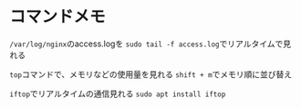 # コマンドメモ

`/var/log/nginx`のaccess.logを `sudo tail -f access.log`でリアルタイムで見れる

`top`コマンドで、メモリなどの使用量を見れる
`shift + m`でメモリ順に並び替え

`iftop`でリアルタイムの通信見れる
`sudo apt install iftop`
